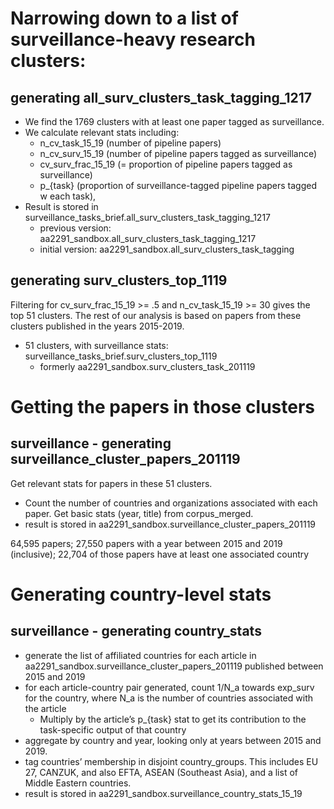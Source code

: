 # Narrowing down to a list of surveillance-heavy research clusters:

## generating all_surv_clusters_task_tagging_1217
* We find the 1769 clusters with at least one paper tagged as surveillance. 
* We calculate relevant stats including:
    * n_cv_task_15_19 (number of pipeline papers)
    * n_cv_surv_15_19 (number of pipeline papers tagged as surveillance)
    * cv_surv_frac_15_19 (= proportion of pipeline papers tagged as surveillance) 
    * p_{task} (proportion of surveillance-tagged pipeline papers tagged w each task), 
* Result is stored in surveillance_tasks_brief.all_surv_clusters_task_tagging_1217
    * previous version: aa2291_sandbox.all_surv_clusters_task_tagging_1217
    * initial version: aa2291_sandbox.all_surv_clusters_task_tagging

## generating surv_clusters_top_1119
Filtering for cv_surv_frac_15_19 >= .5 and n_cv_task_15_19 >= 30 gives the top 51 clusters. The rest of our analysis is based on papers from these clusters published in the years 2015-2019. 
* 51 clusters, with surveillance stats: surveillance_tasks_brief.surv_clusters_top_1119
    * formerly aa2291_sandbox.surv_clusters_task_201119


# Getting the papers in those clusters

## surveillance - generating surveillance_cluster_papers_201119
Get relevant stats for papers in these 51 clusters. 
* Count the number of countries and organizations associated with each paper. Get basic stats (year, title) from corpus_merged.
* result is stored in aa2291_sandbox.surveillance_cluster_papers_201119

64,595 papers; 27,550 papers with a year between 2015 and 2019 (inclusive); 22,704 of those papers have at least one associated country

# Generating country-level stats

## surveillance - generating country_stats
* generate the list of affiliated countries for each article in aa2291_sandbox.surveillance_cluster_papers_201119 published between 2015 and 2019
* for each article-country pair generated, count 1/N_a towards exp_surv for the country, where N_a is the number of countries associated with the article
    * Multiply by the article’s p_{task} stat to get its contribution to the task-specific output of that country
* aggregate by country and year, looking only at years between 2015 and 2019.
* tag countries’ membership in disjoint country_groups. This includes EU 27, CANZUK, and also EFTA, ASEAN (Southeast Asia), and a list of Middle Eastern countries.
* result is stored in aa2291_sandbox.surveillance_country_stats_15_19
